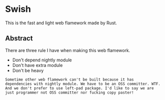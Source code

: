 # Swish
This is the fast and light web flamework made by Rust.
## Abstract
There are three rule I have when making this web flamework.
- Don't depend nightly module
- Don't have extra module
- Don't be heavy
```
Sometime other web flamework can't be built because it has dependencies with nightly module. We have to be an OSS committer. WTF. And we don't prefer to use left-pad package. I'd like to say we are just programmer not OSS committer nor fucking copy paster!
```
